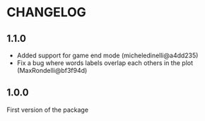 # CHANGELOG

## 1.1.0

- Added support for game end mode (micheledinelli@a4dd235) 
- Fix a bug where words labels overlap each others in the plot (MaxRondelli@bf3f94d) 

## 1.0.0

First version of the package

